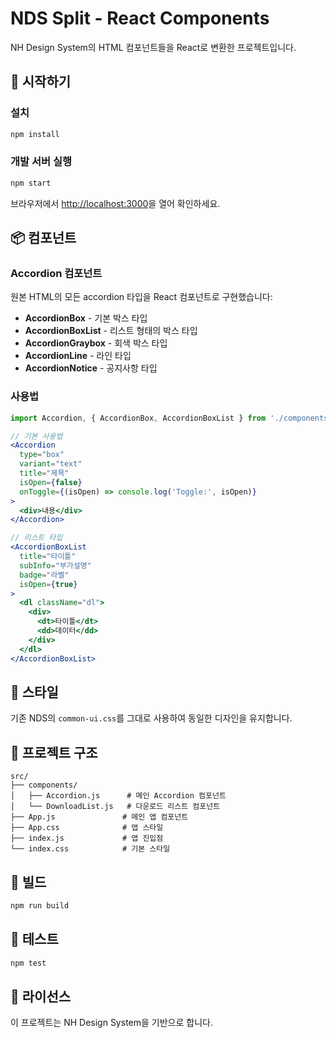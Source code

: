 # NDS Split - React Components

NH Design System의 HTML 컴포넌트들을 React로 변환한 프로젝트입니다.

## 🚀 시작하기

### 설치
```bash
npm install
```

### 개발 서버 실행
```bash
npm start
```

브라우저에서 [http://localhost:3000](http://localhost:3000)을 열어 확인하세요.

## 📦 컴포넌트

### Accordion 컴포넌트

원본 HTML의 모든 accordion 타입을 React 컴포넌트로 구현했습니다:

- **AccordionBox** - 기본 박스 타입
- **AccordionBoxList** - 리스트 형태의 박스 타입
- **AccordionGraybox** - 회색 박스 타입
- **AccordionLine** - 라인 타입
- **AccordionNotice** - 공지사항 타입

### 사용법

```jsx
import Accordion, { AccordionBox, AccordionBoxList } from './components/Accordion';

// 기본 사용법
<Accordion 
  type="box" 
  variant="text" 
  title="제목" 
  isOpen={false}
  onToggle={(isOpen) => console.log('Toggle:', isOpen)}
>
  <div>내용</div>
</Accordion>

// 리스트 타입
<AccordionBoxList
  title="타이틀"
  subInfo="부가설명"
  badge="라벨"
  isOpen={true}
>
  <dl className="dl">
    <div>
      <dt>타이틀</dt>
      <dd>데이터</dd>
    </div>
  </dl>
</AccordionBoxList>
```

## 🎨 스타일

기존 NDS의 `common-ui.css`를 그대로 사용하여 동일한 디자인을 유지합니다.

## 📁 프로젝트 구조

```
src/
├── components/
│   ├── Accordion.js      # 메인 Accordion 컴포넌트
│   └── DownloadList.js   # 다운로드 리스트 컴포넌트
├── App.js               # 메인 앱 컴포넌트
├── App.css              # 앱 스타일
├── index.js             # 앱 진입점
└── index.css            # 기본 스타일
```

## 🔧 빌드

```bash
npm run build
```

## 🧪 테스트

```bash
npm test
```

## 📝 라이선스

이 프로젝트는 NH Design System을 기반으로 합니다.
